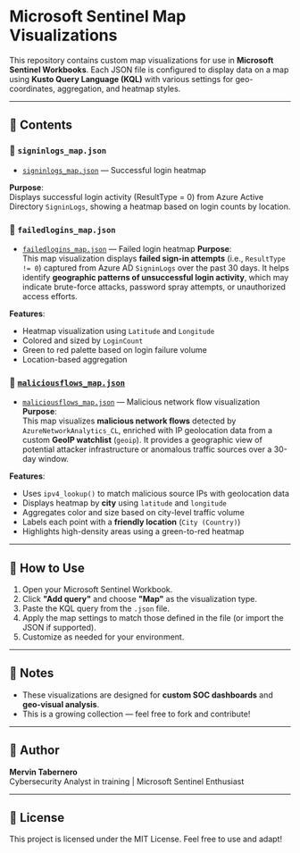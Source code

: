 # Microsoft Sentinel Map Visualizations

This repository contains custom map visualizations for use in **Microsoft Sentinel Workbooks**. Each JSON file is configured to display data on a map using **Kusto Query Language (KQL)** with various settings for geo-coordinates, aggregation, and heatmap styles.

---

## 📁 Contents

### 🔹 `signinlogs_map.json`

- [`signinlogs_map.json`](maps/signinlogs_map.json) — Successful login heatmap




**Purpose**:  
Displays successful login activity (ResultType = 0) from Azure Active Directory `SigninLogs`, showing a heatmap based on login counts by location.


### 🔹 `failedlogins_map.json`
- [`failedlogins_map.json`](maps/failedlogins_map.json) — Failed login heatmap
**Purpose**:  
This map visualization displays **failed sign-in attempts** (i.e., `ResultType != 0`) captured from Azure AD `SigninLogs` over the past 30 days. It helps identify **geographic patterns of unsuccessful login activity**, which may indicate brute-force attacks, password spray attempts, or unauthorized access efforts.

**Features**:
- Heatmap visualization using `Latitude` and `Longitude`
- Colored and sized by `LoginCount`
- Green to red palette based on login failure volume
- Location-based aggregation

### 🔹 [`maliciousflows_map.json`](maps/maliciousflows_map.json)
- [`maliciousflows_map.json`](maps/maliciousflows_map.json) — Malicious network flow visualization
**Purpose**:  
This map visualizes **malicious network flows** detected by `AzureNetworkAnalytics_CL`, enriched with IP geolocation data from a custom **GeoIP watchlist** (`geoip`). It provides a geographic view of potential attacker infrastructure or anomalous traffic sources over a 30-day window.

**Features**:
- Uses `ipv4_lookup()` to match malicious source IPs with geolocation data
- Displays heatmap by **city** using `latitude` and `longitude`
- Aggregates color and size based on city-level traffic volume
- Labels each point with a **friendly location** (`City (Country)`)
- Highlights high-density areas using a green-to-red heatmap

---

## 🚀 How to Use

1. Open your Microsoft Sentinel Workbook.
2. Click **"Add query"** and choose **"Map"** as the visualization type.
3. Paste the KQL query from the `.json` file.
4. Apply the map settings to match those defined in the file (or import the JSON if supported).
5. Customize as needed for your environment.

---

## 📌 Notes

- These visualizations are designed for **custom SOC dashboards** and **geo-visual analysis**.
- This is a growing collection — feel free to fork and contribute!

---

## 🔐 Author

**Mervin Tabernero**  
Cybersecurity Analyst in training | Microsoft Sentinel Enthusiast

---

## 📝 License

This project is licensed under the MIT License. Feel free to use and adapt!
